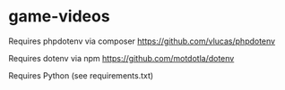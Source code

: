 # game-videos

Requires phpdotenv via composer https://github.com/vlucas/phpdotenv

Requires dotenv via npm https://github.com/motdotla/dotenv

Requires Python (see requirements.txt)